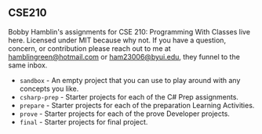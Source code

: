 CSE210
------
Bobby Hamblin's assignments for CSE 210: Programming With Classes live here.
Licensed under MIT because why not. If you have a question, concern, or
contribution please reach out to me at hamblingreen@hotmail.com or
ham23006@byui.edu, they funnel to the same inbox.

* `sandbox` - An empty project that you can use to play around with any concepts you like.
* `csharp-prep` - Starter projects for each of the C# Prep assignments.
* `prepare` - Starter projects for each of the preparation Learning Activities.
* `prove` - Starter projects for each of the prove Developer projects.
* `final` - Starter projects for final project.
